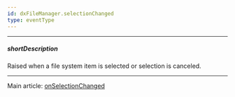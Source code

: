 ```yaml
---
id: dxFileManager.selectionChanged
type: eventType
---
```

---
##### shortDescription
Raised when a file system item is selected or selection is canceled.

---
Main article: [onSelectionChanged](/api-reference/10%20UI%20Widgets/dxFileManager/1%20Configuration/onSelectionChanged.md '/Documentation/ApiReference/UI_Components/dxFileManager/Configuration/#onSelectionChanged')
